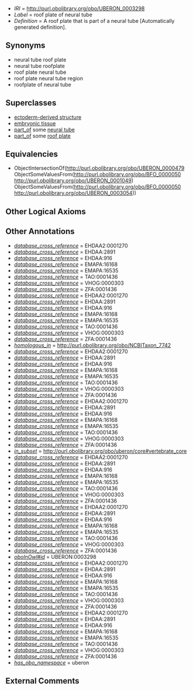  * *IRI* = http://purl.obolibrary.org/obo/UBERON_0003298
 * *Label* = roof plate of neural tube
 * *Definition* = A roof plate that is part of a neural tube [Automatically generated definition].

## Synonyms

 * neural tube roof plate
 * neural tube roofplate
 * roof plate neural tube
 * roof plate neural tube region
 * roofplate of neural tube

## Superclasses

 * [ectoderm-derived structure](../../UBERON/21/UBERON_0004121.md)
 * [embryonic tissue](../../UBERON/91/UBERON_0005291.md)
 * [part_of](../../BFO/50/BFO_0000050.md) some [neural tube](../../UBERON/49/UBERON_0001049.md)
 * [part_of](../../BFO/50/BFO_0000050.md) some [roof plate](../../UBERON/54/UBERON_0003054.md)

## Equivalencies

 * ObjectIntersectionOf(<http://purl.obolibrary.org/obo/UBERON_0000479> ObjectSomeValuesFrom(<http://purl.obolibrary.org/obo/BFO_0000050> <http://purl.obolibrary.org/obo/UBERON_0001049>) ObjectSomeValuesFrom(<http://purl.obolibrary.org/obo/BFO_0000050> <http://purl.obolibrary.org/obo/UBERON_0003054>))

## Other Logical Axioms


## Other Annotations

 * *[database_cross_reference](../../ef/oboInOwl#hasDbXref.md)* = EHDAA2:0001270
 * *[database_cross_reference](../../ef/oboInOwl#hasDbXref.md)* = EHDAA:2891
 * *[database_cross_reference](../../ef/oboInOwl#hasDbXref.md)* = EHDAA:916
 * *[database_cross_reference](../../ef/oboInOwl#hasDbXref.md)* = EMAPA:16168
 * *[database_cross_reference](../../ef/oboInOwl#hasDbXref.md)* = EMAPA:16535
 * *[database_cross_reference](../../ef/oboInOwl#hasDbXref.md)* = TAO:0001436
 * *[database_cross_reference](../../ef/oboInOwl#hasDbXref.md)* = VHOG:0000303
 * *[database_cross_reference](../../ef/oboInOwl#hasDbXref.md)* = ZFA:0001436
 * *[database_cross_reference](../../ef/oboInOwl#hasDbXref.md)* = EHDAA2:0001270
 * *[database_cross_reference](../../ef/oboInOwl#hasDbXref.md)* = EHDAA:2891
 * *[database_cross_reference](../../ef/oboInOwl#hasDbXref.md)* = EHDAA:916
 * *[database_cross_reference](../../ef/oboInOwl#hasDbXref.md)* = EMAPA:16168
 * *[database_cross_reference](../../ef/oboInOwl#hasDbXref.md)* = EMAPA:16535
 * *[database_cross_reference](../../ef/oboInOwl#hasDbXref.md)* = TAO:0001436
 * *[database_cross_reference](../../ef/oboInOwl#hasDbXref.md)* = VHOG:0000303
 * *[database_cross_reference](../../ef/oboInOwl#hasDbXref.md)* = ZFA:0001436
 * *[homologous_in](../../core#homologous/in/core#homologous_in.md)* = http://purl.obolibrary.org/obo/NCBITaxon_7742
 * *[database_cross_reference](../../ef/oboInOwl#hasDbXref.md)* = EHDAA2:0001270
 * *[database_cross_reference](../../ef/oboInOwl#hasDbXref.md)* = EHDAA:2891
 * *[database_cross_reference](../../ef/oboInOwl#hasDbXref.md)* = EHDAA:916
 * *[database_cross_reference](../../ef/oboInOwl#hasDbXref.md)* = EMAPA:16168
 * *[database_cross_reference](../../ef/oboInOwl#hasDbXref.md)* = EMAPA:16535
 * *[database_cross_reference](../../ef/oboInOwl#hasDbXref.md)* = TAO:0001436
 * *[database_cross_reference](../../ef/oboInOwl#hasDbXref.md)* = VHOG:0000303
 * *[database_cross_reference](../../ef/oboInOwl#hasDbXref.md)* = ZFA:0001436
 * *[database_cross_reference](../../ef/oboInOwl#hasDbXref.md)* = EHDAA2:0001270
 * *[database_cross_reference](../../ef/oboInOwl#hasDbXref.md)* = EHDAA:2891
 * *[database_cross_reference](../../ef/oboInOwl#hasDbXref.md)* = EHDAA:916
 * *[database_cross_reference](../../ef/oboInOwl#hasDbXref.md)* = EMAPA:16168
 * *[database_cross_reference](../../ef/oboInOwl#hasDbXref.md)* = EMAPA:16535
 * *[database_cross_reference](../../ef/oboInOwl#hasDbXref.md)* = TAO:0001436
 * *[database_cross_reference](../../ef/oboInOwl#hasDbXref.md)* = VHOG:0000303
 * *[database_cross_reference](../../ef/oboInOwl#hasDbXref.md)* = ZFA:0001436
 * *[in_subset](../../et/oboInOwl#inSubset.md)* = http://purl.obolibrary.org/obo/uberon/core#vertebrate_core
 * *[database_cross_reference](../../ef/oboInOwl#hasDbXref.md)* = EHDAA2:0001270
 * *[database_cross_reference](../../ef/oboInOwl#hasDbXref.md)* = EHDAA:2891
 * *[database_cross_reference](../../ef/oboInOwl#hasDbXref.md)* = EHDAA:916
 * *[database_cross_reference](../../ef/oboInOwl#hasDbXref.md)* = EMAPA:16168
 * *[database_cross_reference](../../ef/oboInOwl#hasDbXref.md)* = EMAPA:16535
 * *[database_cross_reference](../../ef/oboInOwl#hasDbXref.md)* = TAO:0001436
 * *[database_cross_reference](../../ef/oboInOwl#hasDbXref.md)* = VHOG:0000303
 * *[database_cross_reference](../../ef/oboInOwl#hasDbXref.md)* = ZFA:0001436
 * *[database_cross_reference](../../ef/oboInOwl#hasDbXref.md)* = EHDAA2:0001270
 * *[database_cross_reference](../../ef/oboInOwl#hasDbXref.md)* = EHDAA:2891
 * *[database_cross_reference](../../ef/oboInOwl#hasDbXref.md)* = EHDAA:916
 * *[database_cross_reference](../../ef/oboInOwl#hasDbXref.md)* = EMAPA:16168
 * *[database_cross_reference](../../ef/oboInOwl#hasDbXref.md)* = EMAPA:16535
 * *[database_cross_reference](../../ef/oboInOwl#hasDbXref.md)* = TAO:0001436
 * *[database_cross_reference](../../ef/oboInOwl#hasDbXref.md)* = VHOG:0000303
 * *[database_cross_reference](../../ef/oboInOwl#hasDbXref.md)* = ZFA:0001436
 * *[oboInOwl#id](../../id/oboInOwl#id.md)* = UBERON:0003298
 * *[database_cross_reference](../../ef/oboInOwl#hasDbXref.md)* = EHDAA2:0001270
 * *[database_cross_reference](../../ef/oboInOwl#hasDbXref.md)* = EHDAA:2891
 * *[database_cross_reference](../../ef/oboInOwl#hasDbXref.md)* = EHDAA:916
 * *[database_cross_reference](../../ef/oboInOwl#hasDbXref.md)* = EMAPA:16168
 * *[database_cross_reference](../../ef/oboInOwl#hasDbXref.md)* = EMAPA:16535
 * *[database_cross_reference](../../ef/oboInOwl#hasDbXref.md)* = TAO:0001436
 * *[database_cross_reference](../../ef/oboInOwl#hasDbXref.md)* = VHOG:0000303
 * *[database_cross_reference](../../ef/oboInOwl#hasDbXref.md)* = ZFA:0001436
 * *[database_cross_reference](../../ef/oboInOwl#hasDbXref.md)* = EHDAA2:0001270
 * *[database_cross_reference](../../ef/oboInOwl#hasDbXref.md)* = EHDAA:2891
 * *[database_cross_reference](../../ef/oboInOwl#hasDbXref.md)* = EHDAA:916
 * *[database_cross_reference](../../ef/oboInOwl#hasDbXref.md)* = EMAPA:16168
 * *[database_cross_reference](../../ef/oboInOwl#hasDbXref.md)* = EMAPA:16535
 * *[database_cross_reference](../../ef/oboInOwl#hasDbXref.md)* = TAO:0001436
 * *[database_cross_reference](../../ef/oboInOwl#hasDbXref.md)* = VHOG:0000303
 * *[database_cross_reference](../../ef/oboInOwl#hasDbXref.md)* = ZFA:0001436
 * *[has_obo_namespace](../../ce/oboInOwl#hasOBONamespace.md)* = uberon

## External Comments

